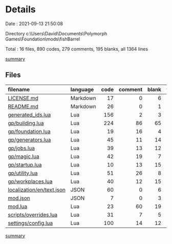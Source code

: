 # Details

Date : 2021-09-13 21:50:08

Directory c:\Users\David\Documents\Polymorph Games\Foundation\mods\fishBarrel

Total : 16 files,  890 codes, 279 comments, 195 blanks, all 1364 lines

[summary](results.md)

## Files
| filename | language | code | comment | blank | total |
| :--- | :--- | ---: | ---: | ---: | ---: |
| [LICENSE.md](/LICENSE.md) | Markdown | 17 | 0 | 6 | 23 |
| [README.md](/README.md) | Markdown | 26 | 0 | 1 | 27 |
| [generated_ids.lua](/generated_ids.lua) | Lua | 156 | 2 | 3 | 161 |
| [gp/building.lua](/gp/building.lua) | Lua | 224 | 86 | 65 | 375 |
| [gp/foundation.lua](/gp/foundation.lua) | Lua | 19 | 16 | 4 | 39 |
| [gp/generators.lua](/gp/generators.lua) | Lua | 45 | 11 | 14 | 70 |
| [gp/jobs.lua](/gp/jobs.lua) | Lua | 39 | 13 | 12 | 64 |
| [gp/magic.lua](/gp/magic.lua) | Lua | 42 | 19 | 7 | 68 |
| [gp/startup.lua](/gp/startup.lua) | Lua | 10 | 13 | 15 | 38 |
| [gp/utility.lua](/gp/utility.lua) | Lua | 51 | 26 | 8 | 85 |
| [gp/workplaces.lua](/gp/workplaces.lua) | Lua | 40 | 12 | 15 | 67 |
| [localization/en/text.json](/localization/en/text.json) | JSON | 60 | 0 | 6 | 66 |
| [mod.json](/mod.json) | JSON | 7 | 0 | 3 | 10 |
| [mod.lua](/mod.lua) | Lua | 23 | 60 | 19 | 102 |
| [scripts/overrides.lua](/scripts/overrides.lua) | Lua | 31 | 7 | 5 | 43 |
| [settings/config.lua](/settings/config.lua) | Lua | 100 | 14 | 12 | 126 |

[summary](results.md)
